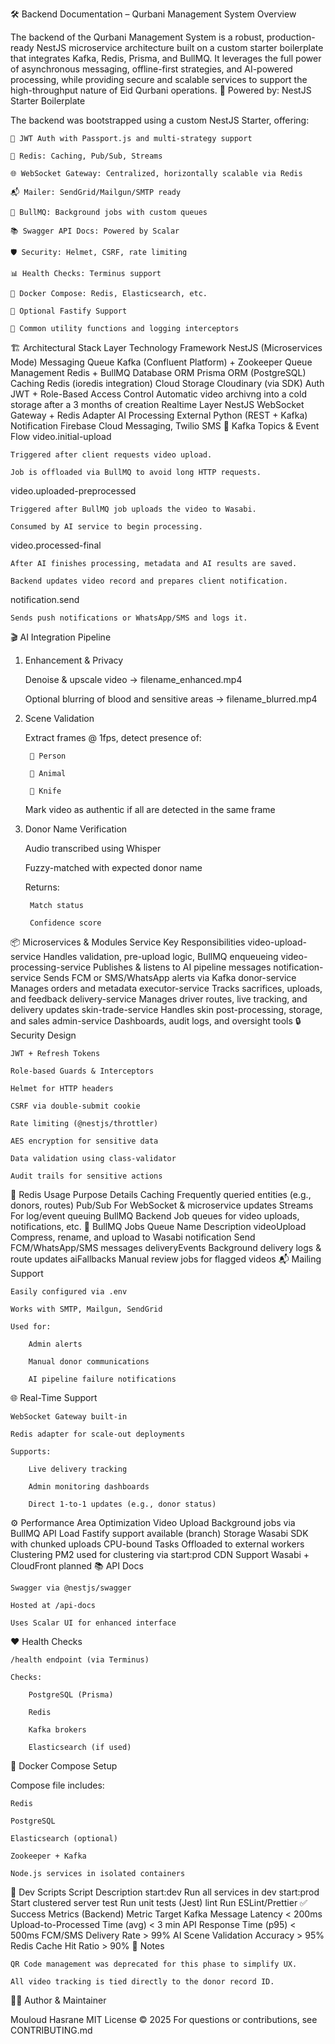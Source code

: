 🛠️ Backend Documentation – Qurbani Management System
Overview

The backend of the Qurbani Management System is a robust, production-ready NestJS microservice architecture built on a custom starter boilerplate that integrates Kafka, Redis, Prisma, and BullMQ. It leverages the full power of asynchronous messaging, offline-first strategies, and AI-powered processing, while providing secure and scalable services to support the high-throughput nature of Eid Qurbani operations.
🧪 Powered by: NestJS Starter Boilerplate

The backend was bootstrapped using a custom NestJS Starter, offering:

    🔐 JWT Auth with Passport.js and multi-strategy support

    🧠 Redis: Caching, Pub/Sub, Streams

    🌐 WebSocket Gateway: Centralized, horizontally scalable via Redis

    📬 Mailer: SendGrid/Mailgun/SMTP ready

    🔁 BullMQ: Background jobs with custom queues

    📚 Swagger API Docs: Powered by Scalar

    🛡️ Security: Helmet, CSRF, rate limiting

    📊 Health Checks: Terminus support

    🐳 Docker Compose: Redis, Elasticsearch, etc.

    🚄 Optional Fastify Support

    🧰 Common utility functions and logging interceptors

🏗️ Architectural Stack
Layer	Technology
Framework	NestJS (Microservices Mode)
Messaging Queue	Kafka (Confluent Platform) + Zookeeper
Queue Management	Redis + BullMQ
Database ORM	Prisma ORM (PostgreSQL)
Caching	Redis (ioredis integration)
Cloud Storage 	Cloudinary  (via SDK)
Auth	JWT + Role-Based Access Control
Automatic video archivng into a cold storage after a 3 months of creation
Realtime Layer	NestJS WebSocket Gateway + Redis Adapter
AI Processing	External Python (REST + Kafka)
Notification	Firebase Cloud Messaging, Twilio SMS
🔁 Kafka Topics & Event Flow
video.initial-upload

    Triggered after client requests video upload.

    Job is offloaded via BullMQ to avoid long HTTP requests.

video.uploaded-preprocessed

    Triggered after BullMQ job uploads the video to Wasabi.

    Consumed by AI service to begin processing.

video.processed-final

    After AI finishes processing, metadata and AI results are saved.

    Backend updates video record and prepares client notification.

notification.send

    Sends push notifications or WhatsApp/SMS and logs it.

🎬 AI Integration Pipeline
1. Enhancement & Privacy

    Denoise & upscale video → filename_enhanced.mp4

    Optional blurring of blood and sensitive areas → filename_blurred.mp4

2. Scene Validation

    Extract frames @ 1fps, detect presence of:

        🧍 Person

        🐑 Animal

        🔪 Knife

    Mark video as authentic if all are detected in the same frame

3. Donor Name Verification

    Audio transcribed using Whisper

    Fuzzy-matched with expected donor name

    Returns:

        Match status

        Confidence score

📦 Microservices & Modules
Service	Key Responsibilities
video-upload-service	Handles validation, pre-upload logic, BullMQ enqueueing
video-processing-service	Publishes & listens to AI pipeline messages
notification-service	Sends FCM or SMS/WhatsApp alerts via Kafka
donor-service	Manages orders and metadata
executor-service	Tracks sacrifices, uploads, and feedback
delivery-service	Manages driver routes, live tracking, and delivery updates
skin-trade-service	Handles skin post-processing, storage, and sales
admin-service	Dashboards, audit logs, and oversight tools
🔒 Security Design

    JWT + Refresh Tokens

    Role-based Guards & Interceptors

    Helmet for HTTP headers

    CSRF via double-submit cookie

    Rate limiting (@nestjs/throttler)

    AES encryption for sensitive data

    Data validation using class-validator

    Audit trails for sensitive actions

🧠 Redis Usage
Purpose	Details
Caching	Frequently queried entities (e.g., donors, routes)
Pub/Sub	For WebSocket & microservice updates
Streams	For log/event queuing
BullMQ Backend	Job queues for video uploads, notifications, etc.
🎯 BullMQ Jobs
Queue Name	Description
videoUpload	Compress, rename, and upload to Wasabi
notification	Send FCM/WhatsApp/SMS messages
deliveryEvents	Background delivery logs & route updates
aiFallbacks	Manual review jobs for flagged videos
📬 Mailing Support

    Easily configured via .env

    Works with SMTP, Mailgun, SendGrid

    Used for:

        Admin alerts

        Manual donor communications

        AI pipeline failure notifications

🌐 Real-Time Support

    WebSocket Gateway built-in

    Redis adapter for scale-out deployments

    Supports:

        Live delivery tracking

        Admin monitoring dashboards

        Direct 1-to-1 updates (e.g., donor status)

⚙️ Performance
Area	Optimization
Video Upload	Background jobs via BullMQ
API Load	Fastify support available (branch)
Storage	Wasabi SDK with chunked uploads
CPU-bound Tasks	Offloaded to external workers
Clustering	PM2 used for clustering via start:prod
CDN Support	Wasabi + CloudFront planned
📚 API Docs

    Swagger via @nestjs/swagger

    Hosted at /api-docs

    Uses Scalar UI for enhanced interface

❤️ Health Checks

    /health endpoint (via Terminus)

    Checks:

        PostgreSQL (Prisma)

        Redis

        Kafka brokers

        Elasticsearch (if used)

🐳 Docker Compose Setup

Compose file includes:

    Redis

    PostgreSQL

    Elasticsearch (optional)

    Zookeeper + Kafka

    Node.js services in isolated containers

🧪 Dev Scripts
Script	Description
start:dev	Run all services in dev
start:prod	Start clustered server
test	Run unit tests (Jest)
lint	Run ESLint/Prettier
✅ Success Metrics (Backend)
Metric	Target
Kafka Message Latency	< 200ms
Upload-to-Processed Time (avg)	< 3 min
API Response Time (p95)	< 500ms
FCM/SMS Delivery Rate	> 99%
AI Scene Validation Accuracy	> 95%
Redis Cache Hit Ratio	> 90%
📘 Notes

    QR Code management was deprecated for this phase to simplify UX.

    All video tracking is tied directly to the donor record ID.

🧑‍💻 Author & Maintainer

Mouloud Hasrane
MIT License © 2025
For questions or contributions, see CONTRIBUTING.md
